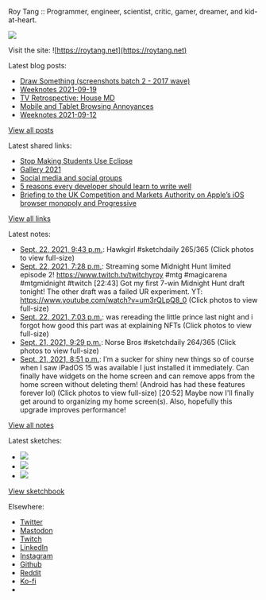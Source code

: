 Roy Tang :: Programmer, engineer, scientist, critic, gamer, dreamer, and kid-at-heart.

![](https://roytang.net/static/img/profile.jpg)

Visit the site: ![https://roytang.net](https://roytang.net)

Latest blog posts:

- [Draw Something (screenshots batch 2 - 2017 wave)](https://roytang.net/2021/09/draw-something-2/)
- [Weeknotes 2021-09-19](https://roytang.net/2021/09/weeknotes-2021-09-19/)
- [TV Retrospective: House MD](https://roytang.net/2021/09/house/)
- [Mobile and Tablet Browsing Annoyances](https://roytang.net/2021/09/mobile-tablet-annoyances/)
- [Weeknotes 2021-09-12](https://roytang.net/2021/09/weeknotes-2021-09-12/)

[View all posts](https://roytang.net/blog)

Latest shared links:

- [Stop Making Students Use Eclipse](https://roytang.net/2021/09/stop-making-students-use-eclipse/)
- [Gallery 2021](https://roytang.net/2021/09/gallery-2021/)
- [Social media and social groups](https://roytang.net/2021/09/social-media-and-social-groups/)
- [5 reasons every developer should learn to write well](https://roytang.net/2021/09/5-reasons-every-developer-should-learn-to-write-well/)
- [Briefing to the UK Competition and Markets Authority on Apple’s iOS browser monopoly and Progressive](https://roytang.net/2021/09/e70d9944158e48f21f45880e61981adc/)

[View all links](https://roytang.net/links)

Latest notes:

- [Sept. 22, 2021, 9:43 p.m.](https://roytang.net/2021/09/1440673107744722954/): Hawkgirl #sketchdaily 265/365 (Click photos to view full-size)
- [Sept. 22, 2021, 7:28 p.m.](https://roytang.net/2021/09/1440639122591268864/): Streaming some Midnight Hunt limited episode 2! https://www.twitch.tv/twitchyroy #mtg #magicarena #mtgmidnight #twitch [22:43] Got my first 7-win Midnight Hunt draft tonight! The other draft was a failed UR experiment. YT: https://www.youtube.com/watch?v=um3rQLpQ8_0 (Click photos to view full-size)
- [Sept. 22, 2021, 7:03 p.m.](https://roytang.net/2021/09/1440632749560197124/): was rereading the little prince last night and i forgot how good this part was at explaining NFTs (Click photos to view full-size)
- [Sept. 21, 2021, 9:29 p.m.](https://roytang.net/2021/09/1440307266071117832/): Norse Bros #sketchdaily 264/365 (Click photos to view full-size)
- [Sept. 21, 2021, 8:51 p.m.](https://roytang.net/2021/09/1440297532299481093/): I’m a sucker for shiny new things so of course when I saw iPadOS 15 was available I just installed it immediately. Can finally have widgets on the home screen and can remove apps from the home screen without deleting them! (Android has had these features forever lol) (Click photos to view full-size) [20:52] Maybe now I&#x27;ll finally get around to organizing my home screen(s). Also, hopefully this upgrade improves performance!

[View all notes](https://roytang.net/notes)

Latest sketches:


- ![](https://roytang.net/media/cache/f8/a4/f8a42bdcc690d718501b0c320fbf37f9.jpg)
- ![](https://roytang.net/media/cache/f7/bc/f7bc4f4a0fe9e9994ab03d6f7122ff2f.jpg)
- ![](https://roytang.net/media/cache/c0/26/c02693f247408f0daa87a77fdb125b74.jpg)

[View sketchbook](https://roytang.net/albums/sketchbook)


Elsewhere:

- [Twitter](https://twitter.com/roytang)
- [Mastodon](https://mastodon.technology/@roytang)
- [Twitch](https://twitch.tv/twitchyroy)
- [LinkedIn](https://www.linkedin.com/in/roytang)
- [Instagram](https://instagram.com/roytang0400)
- [Github](https://github.com/roytang)
- [Reddit](https://reddit.com/u/hungryroy)
- [Ko-fi](https://ko-fi.com/roytang)
- [](mailto:hello@roytang.net)